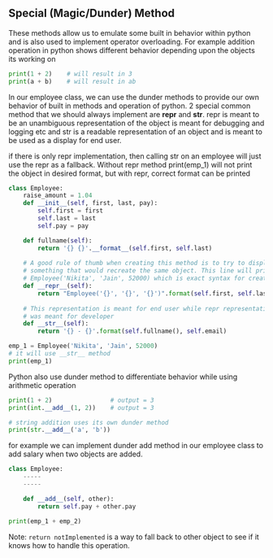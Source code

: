 ## Special (Magic/Dunder) Method
These methods allow us to emulate some built in behavior within python and 
is also used to implement operator overloading. For example addition operation
in python shows different behavior depending upon the objects its working on
```python
print(1 + 2)    # will result in 3
print(a + b)    # will result in ab
```
In our employee class, we can use the dunder methods to provide our own 
behavior of built in methods and operation of python. 2 special common
method that we should always implement are __repr__ and __str__. repr is 
meant to be an unambiguous representation of the object is meant for 
debugging and logging etc and str is a readable representation of an 
object and is meant to be used as a display for end user.

if there is only repr implementation, then calling str on an employee will
just use the repr as a fallback. Without repr method print(emp_1) will not
print the object in desired format, but with repr, correct format can be 
printed

```python
class Employee:
    raise_amount = 1.04
    def __init__(self, first, last, pay):
        self.first = first
        self.last = last
        self.pay = pay

    def fullname(self):
        return '{} {}'.__format__(self.first, self.last)
    
    # A good rule of thumb when creating this method is to try to display
    # something that would recreate the same object. This line will print
    # Employee('Nikita', 'Jain', 52000) which is exact syntax for creating instance.
    def __repr__(self):
        return "Employee('{}', '{}', '{}')".format(self.first, self.last, self.pay)
    
    # This representation is meant for end user while repr representation 
    # was meant for developer 
    def __str__(self):
        return '{} - {}'.format(self.fullname(), self.email) 

emp_1 = Employee('Nikita', 'Jain', 52000)
# it will use __str__ method 
print(emp_1)
```
Python also use dunder method to differentiate behavior while using
arithmetic operation
```python
print(1 + 2)                # output = 3
print(int.__add__(1, 2))    # output = 3

# string addition uses its own dunder method
print(str.__add__('a', 'b'))
```
for example we can implement dunder add method in our employee class
to add salary when two objects are added.

```python
class Employee:
    -----
    -----

    def __add__(self, other):
        return self.pay + other.pay

print(emp_1 + emp_2)
```
Note: `return notImplemented` is a way to fall back to other object to see
if it knows how to handle this operation.
